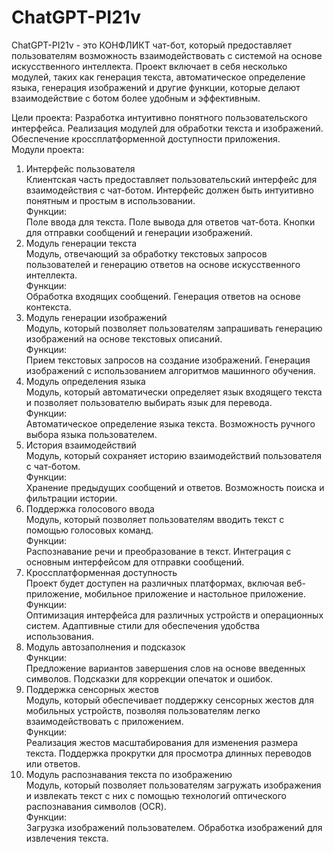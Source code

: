 # ChatGPT-PI21v
ChatGPT-PI21v - это КОНФЛИКТ чат-бот, который предоставляет пользователям возможность взаимодействовать с системой на основе искусственного интеллекта. Проект включает в себя несколько модулей, таких как генерация текста, автоматическое определение языка, генерация изображений и другие функции, которые делают взаимодействие с ботом более удобным и эффективным.

Цели проекта:
Разработка интуитивно понятного пользовательского интерфейса.
Реализация модулей для обработки текста и изображений.
Обеспечение кроссплатформенной доступности приложения.
<br>Модули проекта:
  1. Интерфейс пользователя<br>
    Клиентская часть предоставляет пользовательский интерфейс для взаимодействия с чат-ботом. Интерфейс должен быть интуитивно понятным и простым в использовании.
    <br>Функции:<br>
  Поле ввода для текста.
  Поле вывода для ответов чат-бота.
  Кнопки для отправки сообщений и генерации изображений.
  3. Модуль генерации текста<br>
    Модуль, отвечающий за обработку текстовых запросов пользователей и генерацию ответов на основе искусственного интеллекта.
    <br>Функции:<br>
  Обработка входящих сообщений.
  Генерация ответов на основе контекста.
  4. Модуль генерации изображений<br>
    Модуль, который позволяет пользователям запрашивать генерацию изображений на основе текстовых описаний.
    <br>Функции:<br>
  Прием текстовых запросов на создание изображений.
  Генерация изображений с использованием алгоритмов машинного обучения.
  5. Модуль определения языка<br>
    Модуль, который автоматически определяет язык входящего текста и позволяет пользователю выбирать язык для перевода.
    <br>Функции:<br>
  Автоматическое определение языка текста.
  Возможность ручного выбора языка пользователем.
  6. История взаимодействий<br>
    Модуль, который сохраняет историю взаимодействий пользователя с чат-ботом.
    <br>Функции:<br>
  Хранение предыдущих сообщений и ответов.
  Возможность поиска и фильтрации истории.
  7. Поддержка голосового ввода<br>
    Модуль, который позволяет пользователям вводить текст с помощью голосовых команд.
    <br>Функции:<br>
  Распознавание речи и преобразование в текст.
  Интеграция с основным интерфейсом для отправки сообщений.
  8. Кроссплатформенная доступность<br>
    Проект будет доступен на различных платформах, включая веб-приложение, мобильное приложение и настольное приложение.
    <br>Функции:<br>
  Оптимизация интерфейса для различных устройств и операционных систем.
  Адаптивные стили для обеспечения удобства использования.
  9. Модуль автозаполнения и подсказок
    <br>Функции:<br>
  Предложение вариантов завершения слов на основе введенных символов.
  Подсказки для коррекции опечаток и ошибок.
  10. Поддержка сенсорных жестов<br>
    Модуль, который обеспечивает поддержку сенсорных жестов для мобильных устройств, позволяя пользователям легко взаимодействовать с приложением.
    <br>Функции:<br>
  Реализация жестов масштабирования для изменения размера текста.
  Поддержка прокрутки для просмотра длинных переводов или ответов.
  11. Модуль распознавания текста по изображению<br>
    Модуль, который позволяет пользователям загружать изображения и извлекать текст с них с помощью технологий оптического распознавания символов (OCR).
    <br>Функции:<br>
  Загрузка изображений пользователем.
  Обработка изображений для извлечения текста.
